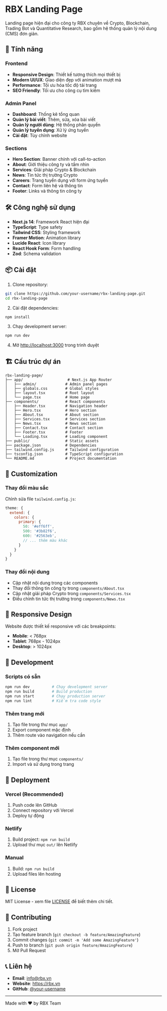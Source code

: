 # RBX Landing Page

Landing page hiện đại cho công ty RBX chuyên về Crypto, Blockchain, Trading Bot và Quantitative Research, bao gồm hệ thống quản lý nội dung (CMS) đơn giản.

## 🚀 Tính năng

### Frontend
- **Responsive Design**: Thiết kế tương thích mọi thiết bị
- **Modern UI/UX**: Giao diện đẹp với animation mượt mà
- **Performance**: Tối ưu hóa tốc độ tải trang
- **SEO Friendly**: Tối ưu cho công cụ tìm kiếm

### Admin Panel
- **Dashboard**: Thống kê tổng quan
- **Quản lý bài viết**: Thêm, sửa, xóa bài viết
- **Quản lý người dùng**: Hệ thống phân quyền
- **Quản lý tuyển dụng**: Xử lý ứng tuyển
- **Cài đặt**: Tùy chỉnh website

### Sections
- **Hero Section**: Banner chính với call-to-action
- **About**: Giới thiệu công ty và tầm nhìn
- **Services**: Giải pháp Crypto & Blockchain
- **News**: Tin tức thị trường Crypto
- **Careers**: Trang tuyển dụng với form ứng tuyển
- **Contact**: Form liên hệ và thông tin
- **Footer**: Links và thông tin công ty

## 🛠️ Công nghệ sử dụng

- **Next.js 14**: Framework React hiện đại
- **TypeScript**: Type safety
- **Tailwind CSS**: Styling framework
- **Framer Motion**: Animation library
- **Lucide React**: Icon library
- **React Hook Form**: Form handling
- **Zod**: Schema validation

## 📦 Cài đặt

1. Clone repository:
```bash
git clone https://github.com/your-username/rbx-landing-page.git
cd rbx-landing-page
```

2. Cài đặt dependencies:
```bash
npm install
```

3. Chạy development server:
```bash
npm run dev
```

4. Mở [http://localhost:3000](http://localhost:3000) trong trình duyệt

## 🏗️ Cấu trúc dự án

```
rbx-landing-page/
├── app/                    # Next.js App Router
│   ├── admin/             # Admin panel pages
│   ├── globals.css        # Global styles
│   ├── layout.tsx         # Root layout
│   └── page.tsx           # Home page
├── components/            # React components
│   ├── Header.tsx         # Navigation header
│   ├── Hero.tsx           # Hero section
│   ├── About.tsx          # About section
│   ├── Services.tsx       # Services section
│   ├── News.tsx           # News section
│   ├── Contact.tsx        # Contact section
│   ├── Footer.tsx         # Footer
│   └── Loading.tsx        # Loading component
├── public/                # Static assets
├── package.json           # Dependencies
├── tailwind.config.js     # Tailwind configuration
├── tsconfig.json          # TypeScript configuration
└── README.md              # Project documentation
```

## 🎨 Customization

### Thay đổi màu sắc
Chỉnh sửa file `tailwind.config.js`:
```javascript
theme: {
  extend: {
    colors: {
      primary: {
        50: '#eff6ff',
        500: '#3b82f6',
        600: '#2563eb',
        // ... thêm màu khác
      }
    }
  }
}
```

### Thay đổi nội dung
- Cập nhật nội dung trong các components
- Thay đổi thông tin công ty trong `components/About.tsx`
- Cập nhật giải pháp Crypto trong `components/Services.tsx`
- Điều chỉnh tin tức thị trường trong `components/News.tsx`

## 📱 Responsive Design

Website được thiết kế responsive với các breakpoints:
- **Mobile**: < 768px
- **Tablet**: 768px - 1024px
- **Desktop**: > 1024px

## 🔧 Development

### Scripts có sẵn

```bash
npm run dev          # Chạy development server
npm run build        # Build production
npm run start        # Chạy production server
npm run lint         # Kiểm tra code style
```

### Thêm trang mới

1. Tạo file trong thư mục `app/`
2. Export component mặc định
3. Thêm route vào navigation nếu cần

### Thêm component mới

1. Tạo file trong thư mục `components/`
2. Import và sử dụng trong trang

## 🚀 Deployment

### Vercel (Recommended)
1. Push code lên GitHub
2. Connect repository với Vercel
3. Deploy tự động

### Netlify
1. Build project: `npm run build`
2. Upload thư mục `out/` lên Netlify

### Manual
1. Build: `npm run build`
2. Upload files lên hosting

## 📄 License

MIT License - xem file [LICENSE](LICENSE) để biết thêm chi tiết.

## 🤝 Contributing

1. Fork project
2. Tạo feature branch (`git checkout -b feature/AmazingFeature`)
3. Commit changes (`git commit -m 'Add some AmazingFeature'`)
4. Push to branch (`git push origin feature/AmazingFeature`)
5. Mở Pull Request

## 📞 Liên hệ

- **Email**: info@rbx.vn
- **Website**: https://rbx.vn
- **GitHub**: [@your-username](https://github.com/your-username)

---

Made with ❤️ by RBX Team
